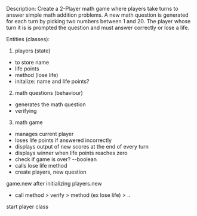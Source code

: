 Description:
Create a 2-Player math game where players take turns to answer simple math addition problems. A new math question is generated for each turn by picking two numbers between 1 and 20. The player whose turn it is is prompted the question and must answer correctly or lose a life.

Entities (classes):
1) players (state)
- to store name
- life points
- method (lose life)
- initalize: name and life points?

2) math questions (behaviour) 
- generates the math question
- verifying

3) math game
- manages current player
- loses life points if answered incorrectly
- displays output of new scores at the end of every turn
- displays winner when life points reaches zero
- check if game is over? --boolean
- calls lose life method
- create players, new question

game.new
after initializing
players.new

- call method > verify > method (ex lose life) > ..

start player class
